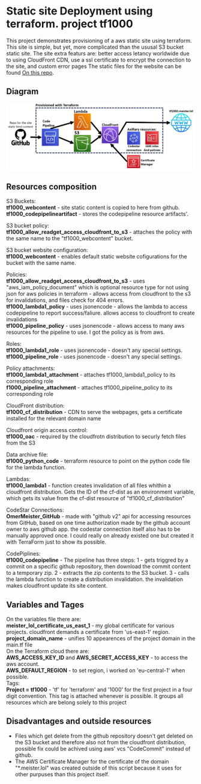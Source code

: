 # Static site Deployment using terraform. project tf1000

This project demonstrates provisioning of a aws static site using terraform.
This site is simple, but yet, more complicated than the ususal S3 bucket static site.
The site extra featurs are: better access letancy worldwide due to using CloudFront CDN,
use a ssl certificate to encrypt the connection to the site, and custom error pages
The static files for the website can be found [On this repo](https://github.com/OmerMeister/tf1000).

## Diagram
![Resources diagram](auxiliary/graph.jpg)

## Resources composition

S3 Buckets:<br />
**tf1000_webcontent** - site static content is copied to here from github.<br />
**tf1000_codepipelineartifact** - stores the codepipeline resource artifacts'.<br />

S3 bucket policy:<br />
**tf1000_allow_readget_access_cloudfront_to_s3** - attaches the policy with the same name to the "tf1000_webcontent" bucket.<br />

S3 bucket website configuration:<br />
**tf1000_webcontent** - enables default static website cofigurations for the bucket with the same name.<br />

Policies:<br />
**tf1000_allow_readget_access_cloudfront_to_s3** - uses "aws_iam_policy_document" which is optional resource type for not using json for aws policies in terraform - allows access from cloudfront to the s3 for invalidations, and files check for 404 errors.<br />
**tf1000_lambda1_policy** - uses jsonencode - allows the lambda to access codepipeline to report success/faliure. allows access to cloudfront to create invalidations<br />
**tf1000_pipeline_policy** - uses jsonencode - allows access to many aws resources for the pipeline to use. I got the policy as is from aws.<br />

Roles:<br />
**tf1000_lambda1_role** - uses jsonencode - doesn't any special settings.<br />
**tf1000_pipeline_role** - uses jsonencode - doesn't any special settings.

Policy attachments:<br />
**tf1000_lambda1_attachment** - attaches tf1000_lambda1_policy to its corresponding role<br />
**f1000_pipeline_attachment** - attaches tf1000_pipeline_policy to its corresponding role

CloudFront distribution:<br />
**tf1000_cf_distribution** - CDN to serve the webpages, gets a certificate installed for the relevant domain name

Cloudfront origin access control:<br />
**tf1000_oac** - required by the cloudfrotn distribution to securly fetch files from the S3

Data archive file:<br />
**tf1000_python_code** - terraform resource to point on the python code file for the lambda function.

Lambdas:<br />
**tf1000_lambda1** - function creates invalidation of all files whithin a cloudfront distribution. Gets the ID of the cf-dist as an environment variable, which gets its value from the cf-dist resource of "tf1000_cf_distribution"

CodeStar Connections:<br />
**OmerMeister_GitHub** - made with "github v2" api for accessing resources from GitHub, based on one time authorization made by the github account owner to aws github app. the codestar connection itself also has to be manually approved once. I could really on already existed one but created it with TerraForm just to show its possible.

CodePiplines:<br />
**tf1000_codepipeline** - The pipeline has three steps: 1 - gets triggred by a commit on a specific github repository, then download the commit content to a temporary zip. 2 - extracts the zip contents to the S3 bucket. 3 - calls the lambda function to create a distribution invalidation. the invalidation makes cloudfront update its site content.

## Variables and Tages
On the variables file there are:<br />
**meister_lol_certificate_us_east_1** - my global certificate for various projects. cloudfront demands a certificate from 'us-east-1' region.<br />
**project_domain_name** - unifies 10 appearences of the project domain in the main.tf file<br />
On the Terraform cloud there are:<br />
**AWS_ACCESS_KEY_ID** and **AWS_SECRET_ACCESS_KEY** - to access the aws account.<br />
**AWS_DEFAULT_REGION** - to set region, i worked on 'eu-central-1' when possible.<br />
Tags:<br />
**Project = tf1000** - 'tf' for 'terraform' and '1000' for the first project in a four digit convention. This tag is attached whenever is possible. It groups all resources which are belong solely to this project


## Disadvantages and outside resources

- Files which get delete from the github repository doesn't get deleted on the S3 bucket and therefore also not from the cloudfront distribution, possible fix could be achived using aws' vcs "CodeCommit" instead of github.
- The AWS Certificate Manager for the certificate of the domain "*.meister.lol" was created outside of this script because it uses for other purpuses than this project itself.
